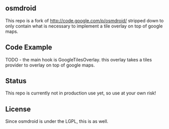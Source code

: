 ## osmdroid

This repo is a fork of http://code.google.com/p/osmdroid/ stripped down to only contain 
what is necessary to implement a tile overlay on top of google maps.

## Code Example

TODO - the main hook is GoogleTilesOverlay. this overlay takes a tiles provider to overlay on top of google maps.

## Status

This repo is currently not in production use yet, so use at your own risk!

## License

Since osmdroid is under the LGPL, this is as well.